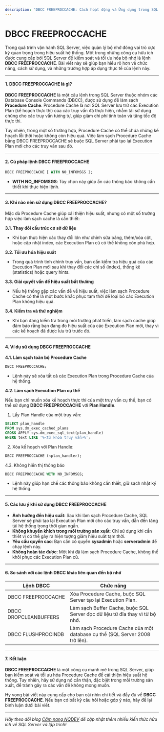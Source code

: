 ```yaml
---
description: 'DBCC FREEPROCCACHE: Cách hoạt động và Ứng dụng trong SQL Server'
---
```


# DBCC FREEPROCCACHE

Trong quá trình vận hành SQL Server, việc quản lý bộ nhớ đóng vai trò cực kỳ quan trọng trong hiệu suất hệ thống. Một trong những công cụ hữu ích được cung cấp bởi SQL Server để kiểm soát và tối ưu hóa bộ nhớ là lệnh **DBCC FREEPROCCACHE**. Bài viết này sẽ giúp bạn hiểu rõ hơn về chức năng, cách sử dụng, và những trường hợp áp dụng thực tế của lệnh này.

***

#### **1. DBCC FREEPROCCACHE là gì?**

**DBCC FREEPROCCACHE** là một câu lệnh trong SQL Server thuộc nhóm các Database Console Commands (DBCC), được sử dụng để làm sạch **Procedure Cache**. Procedure Cache là nơi SQL Server lưu trữ các Execution Plan (kế hoạch thực thi) của các truy vấn đã thực hiện, nhằm tái sử dụng chúng cho các truy vấn tương tự, giúp giảm chi phí tính toán và tăng tốc độ thực thi.

Tuy nhiên, trong một số trường hợp, Procedure Cache có thể chứa những kế hoạch lỗi thời hoặc không còn hiệu quả. Việc làm sạch Procedure Cache bằng DBCC FREEPROCCACHE sẽ buộc SQL Server phải tạo lại Execution Plan mới cho các truy vấn sau đó.

***

#### **2. Cú pháp lệnh DBCC FREEPROCCACHE**

```sql
DBCC FREEPROCCACHE [ WITH NO_INFOMSGS ];
```

* **WITH NO\_INFOMSGS**: Tùy chọn này giúp ẩn các thông báo không cần thiết khi thực hiện lệnh.

***

#### **3. Khi nào nên sử dụng DBCC FREEPROCCACHE?**

Mặc dù Procedure Cache giúp cải thiện hiệu suất, nhưng có một số trường hợp việc làm sạch cache là cần thiết:

**3.1. Thay đổi cấu trúc cơ sở dữ liệu**

* Khi bạn thực hiện các thay đổi lớn như chỉnh sửa bảng, thêm/xóa cột, hoặc cập nhật index, các Execution Plan cũ có thể không còn phù hợp.

**3.2. Tối ưu hóa hiệu suất**

* Trong quá trình tinh chỉnh truy vấn, bạn cần kiểm tra hiệu quả của các Execution Plan mới sau khi thay đổi các chỉ số (index), thống kê (statistics) hoặc query hints.

**3.3. Giải quyết vấn đề hiệu suất bất thường**

* Nếu hệ thống gặp các vấn đề về hiệu suất, việc làm sạch Procedure Cache có thể là một bước khắc phục tạm thời để loại bỏ các Execution Plan không hiệu quả.

**3.4. Kiểm tra và thử nghiệm**

* Khi bạn đang kiểm tra trong môi trường phát triển, làm sạch cache giúp đảm bảo rằng bạn đang đo hiệu suất của các Execution Plan mới, thay vì các kế hoạch đã được lưu trữ trước đó.

***

#### **4. Ví dụ sử dụng DBCC FREEPROCCACHE**

**4.1. Làm sạch toàn bộ Procedure Cache**

```sql
DBCC FREEPROCCACHE;
```

* Lệnh này sẽ xóa tất cả các Execution Plan trong Procedure Cache của hệ thống.

**4.2. Làm sạch Execution Plan cụ thể**

Nếu bạn chỉ muốn xóa kế hoạch thực thi của một truy vấn cụ thể, bạn có thể sử dụng **DBCC FREEPROCCACHE** với **Plan Handle**.

1. Lấy Plan Handle của một truy vấn:

```sql
SELECT plan_handle 
FROM sys.dm_exec_cached_plans
CROSS APPLY sys.dm_exec_sql_text(plan_handle)
WHERE text LIKE '%<từ khóa truy vấn>%';
```

2. Xóa kế hoạch với Plan Handle:

```sql
DBCC FREEPROCCACHE (<plan_handle>);
```

4.3. Không hiển thị thông báo

```sql
DBCC FREEPROCCACHE WITH NO_INFOMSGS;
```

* Lệnh này giúp hạn chế các thông báo không cần thiết, giữ sạch nhật ký hệ thống.

***

#### **5. Các lưu ý khi sử dụng DBCC FREEPROCCACHE**

* **Ảnh hưởng đến hiệu suất**: Sau khi làm sạch Procedure Cache, SQL Server sẽ phải tạo lại Execution Plan mới cho các truy vấn, dẫn đến tăng tải hệ thống trong thời gian ngắn.
* **Không khuyến khích trong môi trường sản xuất**: Chỉ sử dụng khi cần thiết vì có thể gây ra hiện tượng giảm hiệu suất tạm thời.
* **Yêu cầu quyền cao**: Bạn cần có quyền **sysadmin** hoặc **serveradmin** để chạy lệnh này.
* **Không hoàn tác được**: Một khi đã làm sạch Procedure Cache, không thể khôi phục các Execution Plan cũ.

***

#### **6. So sánh với các lệnh DBCC khác liên quan đến bộ nhớ**

| **Lệnh DBCC**         | **Chức năng**                                                                |
| --------------------- | ---------------------------------------------------------------------------- |
| DBCC FREEPROCCACHE    | Xóa Procedure Cache, buộc SQL Server tạo lại Execution Plan.                 |
| DBCC DROPCLEANBUFFERS | Làm sạch Buffer Cache, buộc SQL Server đọc dữ liệu từ đĩa thay vì từ bộ nhớ. |
| DBCC FLUSHPROCINDB    | Làm sạch Procedure Cache của một database cụ thể (SQL Server 2008 trở lên).  |

***

#### **7. Kết luận**

**DBCC FREEPROCCACHE** là một công cụ mạnh mẽ trong SQL Server, giúp bạn kiểm soát và tối ưu hóa Procedure Cache để cải thiện hiệu suất hệ thống. Tuy nhiên, hãy sử dụng nó cẩn thận, đặc biệt trong môi trường sản xuất, để tránh gây ra các vấn đề không mong muốn.

Hy vọng bài viết này cung cấp cho bạn cái nhìn chi tiết và đầy đủ về **DBCC FREEPROCCACHE**. Nếu bạn có bất kỳ câu hỏi hoặc góp ý nào, hãy để lại bình luận dưới bài viết.

***

_Hãy theo dõi blog_ [_Cẩm nang NQDEV_](https://blogs.nhquydev.net/) _để cập nhật thêm nhiều kiến thức hữu ích về SQL Server và lập trình!_
